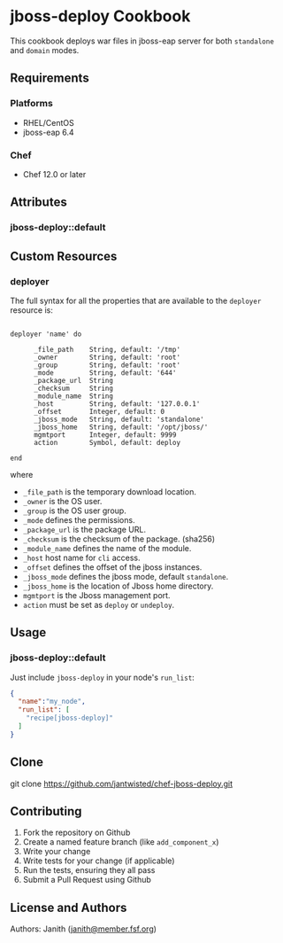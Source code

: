 # jboss-deploy Cookbook

This cookbook deploys war files in jboss-eap server for both `standalone` and `domain` modes. 

## Requirements

### Platforms

- RHEL/CentOS
- jboss-eap 6.4

### Chef

- Chef 12.0 or later


## Attributes


### jboss-deploy::default

## Custom Resources

### deployer

The full syntax for all the properties that are available to the `deployer` resource is:

```

deployer 'name' do
    
      _file_path 	String, default: '/tmp'
      _owner 		String, default: 'root'
      _group 		String, default: 'root'
      _mode 		String, default: '644'
      _package_url 	String
      _checksum 	String
      _module_name 	String
      _host 		String, default: '127.0.0.1'
      _offset 		Integer, default: 0
      _jboss_mode 	String, default: 'standalone'
      _jboss_home 	String, default: '/opt/jboss/'
      mgmtport 		Integer, default: 9999
      action        Symbol, default: deploy
      
end

```
where

* `_file_path` is the temporary download location.
* `_owner` is the OS user.
* `_group` is the OS user group.
* `_mode` defines the permissions.
* `_package_url` is the package URL.
* `_checksum` is the checksum of the package. (sha256)
* `_module_name` defines the name of the module.
* `_host` host name for `cli` access.
* `_offset` defines the offset of the jboss instances.
* `_jboss_mode` defines the jboss mode, default `standalone`.
* `_jboss_home` is the location of Jboss home directory.
* `mgmtport` is the Jboss management port.
* `action` must be set as `deploy` or `undeploy`.


## Usage

### jboss-deploy::default

Just include `jboss-deploy` in your node's `run_list`:

```json
{
  "name":"my_node",
  "run_list": [
    "recipe[jboss-deploy]"
  ]
}
```

## Clone

git clone https://github.com/jantwisted/chef-jboss-deploy.git

## Contributing

1. Fork the repository on Github
2. Create a named feature branch (like `add_component_x`)
3. Write your change
4. Write tests for your change (if applicable)
5. Run the tests, ensuring they all pass
6. Submit a Pull Request using Github

## License and Authors

Authors: Janith (janith@member.fsf.org)

